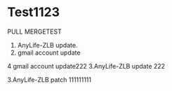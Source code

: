 # Test1123
PULL MERGETEST



1. AnyLife-ZLB update.
2. gmail account update

4 gmail account update222
3.AnyLife-ZLB update 222


3.AnyLife-ZLB patch 111111111
